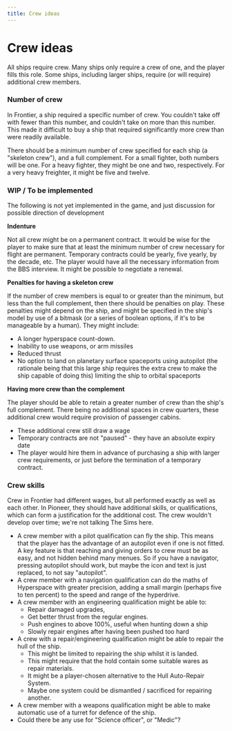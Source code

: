 ```yaml
---
title: Crew ideas
---
```

# Crew ideas

All ships require crew. Many ships only require a crew of one, and the player fills this role. Some ships, including larger ships, require (or will require) additional crew members.

### Number of crew
In Frontier, a ship required a specific number of crew. You couldn\'t take off with fewer than this number, and couldn\'t take on more than this number. This made it difficult to buy a ship that required significantly more crew than were readily available.

There should be a minimum number of crew specified for each ship (a \"skeleton crew\"), and a full complement. For a small fighter, both numbers will be one. For a heavy fighter, they might be one and two, respectively. For a very heavy freighter, it might be five and twelve.

### WIP / To be implemented

The following is not yet implemented in the game, and just discussion for possible direction of development

**Indenture**

Not all crew might be on a permanent contract. It would be wise for the player to make sure that at least the minimum number of crew necessary for flight are permanent. Temporary contracts could be yearly, five yearly, by the decade, etc. The player would have all the necessary information from the BBS interview. It might be possible to negotiate a renewal.

**Penalties for having a skeleton crew**

If the number of crew members is equal to or greater than the minimum, but less than the full complement, then there should be penalties on play. These penalties might depend on the ship, and might be specified in the ship\'s model by use of a bitmask (or a series of boolean options, if it\'s to be manageable by a human). They might include:

-   A longer hyperspace count-down.
-   Inability to use weapons, or arm missiles
-   Reduced thrust
-   No option to land on planetary surface spaceports using autopilot (the rationale being that this large ship requires the extra crew to make the ship capable of doing this) limiting the ship to orbital spaceports

**Having more crew than the complement**

The player should be able to retain a greater number of crew than the ship\'s full complement. There being no additional spaces in crew quarters, these additional crew would require provision of passenger cabins.

-   These additional crew still draw a wage
-   Temporary contracts are not \"paused\" - they have an absolute expiry date
-   The player would hire them in advance of purchasing a ship with larger crew requirements, or just before the termination of a temporary contract.

### Crew skills

Crew in Frontier had different wages, but all performed exactly as well as each other. In Pioneer, they should have additional skills, or qualifications, which can form a justification for the additional cost. The crew wouldn\'t develop over time; we\'re not talking The Sims here.

-   A crew member with a pilot qualification can fly the ship. This means that the player has the advantage of an autopilot even if one is not fitted. A key feature is that reaching and giving orders to crew must be as easy, and not hidden behind many menues. So if you have a navigator, pressing autopilot should work, but maybe the icon and text is just replaced, to not say \"autopilot\".
-   A crew member with a navigation qualification can do the maths of Hyperspace with greater precision, adding a small margin (perhaps five to ten percent) to the speed and range of the hyperdrive.
-   A crew member with an engineering qualification might be able to:
    -   Repair damaged upgrades,
    -   Get better thrust from the regular engines.
    -   Push engines to above 100%, useful when hunting down a ship
    -   Slowly repair engines after having been pushed too hard
-   A crew with a repair/engineering qualification might be able to repair the hull of the ship.
    -   This might be limited to repairing the ship whilst it is landed.
    -   This might require that the hold contain some suitable wares as repair materials.
    -   It might be a player-chosen alternative to the Hull Auto-Repair System.
    -   Maybe one system could be dismantled / sacrificed for repairing another.
-   A crew member with a weapons qualification might be able to make automatic use of a turret for defence of the ship.
-   Could there be any use for \"Science officer\", or \"Medic\"?

